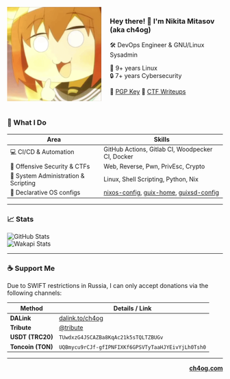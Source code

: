 <img src="./assets/shika.gif" width="220" align="left" style="margin-right:20px">

### Hey there! 👋 I'm **Nikita Mitasov** (aka **ch4og**)

🛠️ DevOps Engineer & GNU/Linux Sysadmin

🐧 9+ years Linux\
🔒 7+ years Cybersecurity

🔐 [PGP Key](https://codeberg.org/ch4og.gpg)
🚩 [CTF Writeups](https://ctf.ch4og.com)

<br>

### 🚀 What I Do

| Area | Skills |
|------|--------|
| 💻 CI/CD & Automation | GitHub Actions, Gitlab CI, Woodpecker CI, Docker |
| 🪪 Offensive Security & CTFs | Web, Reverse, Pwn, PrivEsc, Crypto |
| 📜 System Administration & Scripting | Linux, Shell Scripting, Python, Nix |
| 🫚 Declarative OS configs | [nixos-config](https://codeberg.org/ch4og/nixos-config), [guix-home](https://codeberg.org/ch4og/guix-home), [guixsd-config](https://codeberg.org/ch4og/guixsd-config) |

---

### 📈 Stats

![GitHub Stats](https://github-readme-stats.vercel.app/api?username=ch4og&show_icons=true&hide_title=true&count_private=true&theme=dark)\
![Wakapi Stats](https://github-readme-stats.vercel.app/api/wakatime?username=ch4og&theme=dark&hide=unknown&api_domain=wakapi.dev&layout=compact)

---

### ☕ Support Me

Due to SWIFT restrictions in Russia, I can only accept donations via the following channels:

| Method        | Details / Link |
|---------------|----------------|
| **DALink** | [dalink.to/ch4og](https://dalink.to/ch4og) |
| **Tribute** | [@tribute](https://t.me/tribute/app?startapp=dx9j) |
| **USDT (TRC20)** | `TUwdxzG4JSCAZBa8KqAc21k5sTQLTZBUGv` |
| **Toncoin (TON)** | `UQBmycu9rCJf-gfIPNFIXKf6GPSVTyTaaHJYEivYjLh0Tsh0` |

---

<div align="right">

[**ch4og.com**](https://ch4og.com)

</div>
